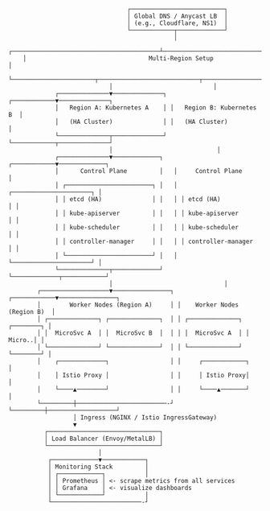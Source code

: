                                      ┌──────────────────────────┐
                                     │ Global DNS / Anycast LB  │
                                     │ (e.g., Cloudflare, NS1)  │
                                     └────────────┬─────────────┘
                                                  │
        ┌─────────────────────────────────────────┴──────────────────────────────────────────┐
        │                                  Multi-Region Setup                                │
        └───────────────────────┬────────────────────────────┬───────────────────────────────┘
                                │                            │
                 ┌──────────────▼──────────────┐ ┌────────────▼──────────────┐
                 │   Region A: Kubernetes A    │ │   Region B: Kubernetes B  │
                 │   (HA Cluster)              │ │   (HA Cluster)            │
                 └──────────────┬──────────────┘ └────────────┬──────────────┘
                                │                             │
                 ┌──────────────▼─────────────┐   ┌────────────▼─────────────┐
                 │      Control Plane         │   │     Control Plane        │
                 │ ┌────────────────────────┐ │   │ ┌──────────────────────┐ │
                 │ │ etcd (HA)              │ │   │ │ etcd (HA)            │ │
                 │ │ kube-apiserver         │ │   │ │ kube-apiserver       │ │
                 │ │ kube-scheduler         │ │   │ │ kube-scheduler       │ │
                 │ │ controller-manager     │ │   │ │ controller-manager   │ │
                 │ └────────────────────────┘ │   │ └──────────────────────┘ │
                 └──────────────┬─────────────┘   └─────────────┬────────────┘
                                │                               │
            ┌───────────────────▼────────────────┐ ┌────────────▼────────────────┐
            │        Worker Nodes (Region A)     │ │    Worker Nodes (Region B)  │
            │ ┌──────────────┐ ┌──────────────┐  │ │ ┌──────────────┐ ┌────────┐ │
            │ │  MicroSvc A  │ │  MicroSvc B  │  │ │ │  MicroSvc A  │ │ Micro..│ │
            │ └──────────────┘ └──────────────┘  │ │ └──────────────┘ └────────┘ │
            │    ┌─────────────┐                 │ │     ┌────────────┐          │
            │    │ Istio Proxy │                 │ │     │ Istio Proxy│          │
            │    └────▲────────┘                 │ │     └────▲───────┘          │
            └─────────┼─────────────────────────-┘ └─────────┼───────────────────┘
                      │ Ingress (NGINX / Istio IngressGateway)
                      ▼
              ┌───────────────────────────────┐
              │ Load Balancer (Envoy/MetalLB) │
              └───────────────────────────────┘
                             │
               ┌─────────────▼────────────┐
               │ Monitoring Stack         │
               │ ┌────────────┐           │
               │ │ Prometheus │ <- scrape metrics from all services
               │ │ Grafana    │ <- visualize dashboards
               │ └────────────┘           │
               └─────────────────────────-┘
